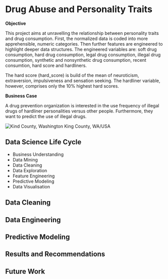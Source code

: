 # Drug Abuse and Personality Traits

**Objective**

This project aims at unravelling the relationship between personality traits and drug consumption.
First, the normalized data is coded into more apprehensible, numeric categories. 
Then further features are engineered to highlight deeper data structures. The engineered variables are: soft drug consumption, hard drug consumption, legal drug consumption, illegal drug consumption, synthetic and nonsynthetic drug consumption, recent consumtion, hard score and hardliners.

The hard score (hard_score) is build of the mean of neuroticism, extraversion, impulsiveness and sensation seeking. The hardliner variable, however, comprises only the 10% highest hard scores. 

**Business Case**

A drug prevention organization is interested in the use frequency of illegal drugs of hardliner personalities versus other people. Furthermore, they want to predict the use of illegal drugs.


![Kind County, Washington](https://48h57c2l31ua3c3fmq1ne58b-wpengine.netdna-ssl.com/wp-content/uploads/2018/05/Bellevue-and-Cascades-King-County.jpeg)
King County, WA/USA


## Data Science Life Cycle
- Business Understanding
- Data Mining
- Data Cleaning
- Data Exploration
- Feature Engineering
- Predictive Modeling
- Data Visualisation

## Data Cleaning


## Data Engineering


## Predictive Modeling

## Results and Recommendations


## Future Work
